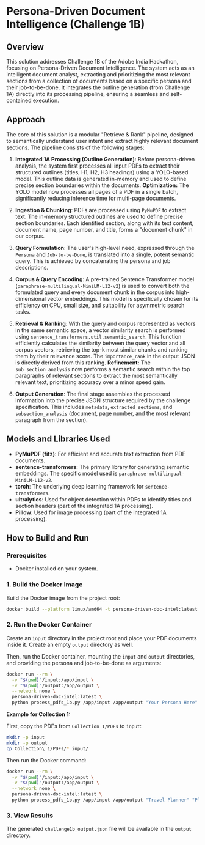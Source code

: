 # Persona-Driven Document Intelligence (Challenge 1B)

## Overview
This solution addresses Challenge 1B of the Adobe India Hackathon, focusing on Persona-Driven Document Intelligence. The system acts as an intelligent document analyst, extracting and prioritizing the most relevant sections from a collection of documents based on a specific persona and their job-to-be-done. It integrates the outline generation (from Challenge 1A) directly into its processing pipeline, ensuring a seamless and self-contained execution.

## Approach
The core of this solution is a modular "Retrieve & Rank" pipeline, designed to semantically understand user intent and extract highly relevant document sections. The pipeline consists of the following stages:

1.  **Integrated 1A Processing (Outline Generation)**: Before persona-driven analysis, the system first processes all input PDFs to extract their structured outlines (titles, H1, H2, H3 headings) using a YOLO-based model. This outline data is generated in-memory and used to define precise section boundaries within the documents.
    **Optimization:** The YOLO model now processes all pages of a PDF in a single batch, significantly reducing inference time for multi-page documents.

2.  **Ingestion & Chunking**: PDFs are processed using `PyMuPDF` to extract text. The in-memory structured outlines are used to define precise section boundaries. Each identified section, along with its text content, document name, page number, and title, forms a "document chunk" in our corpus.

3.  **Query Formulation**: The user's high-level need, expressed through the `Persona` and `Job-to-be-Done`, is translated into a single, potent semantic query. This is achieved by concatenating the persona and job descriptions.

4.  **Corpus & Query Encoding**: A pre-trained Sentence Transformer model (`paraphrase-multilingual-MiniLM-L12-v2`) is used to convert both the formulated query and every document chunk in the corpus into high-dimensional vector embeddings. This model is specifically chosen for its efficiency on CPU, small size, and suitability for asymmetric search tasks.

5.  **Retrieval & Ranking**: With the query and corpus represented as vectors in the same semantic space, a vector similarity search is performed using `sentence_transformers.util.semantic_search`. This function efficiently calculates the similarity between the query vector and all corpus vectors, retrieving the top-k most similar chunks and ranking them by their relevance score. The `importance_rank` in the output JSON is directly derived from this ranking.
    **Refinement:** The `sub_section_analysis` now performs a semantic search within the top paragraphs of relevant sections to extract the most semantically relevant text, prioritizing accuracy over a minor speed gain.

6.  **Output Generation**: The final stage assembles the processed information into the precise JSON structure required by the challenge specification. This includes `metadata`, `extracted_sections`, and `subsection_analysis` (document, page number, and the most relevant paragraph from the section).

## Models and Libraries Used
*   **PyMuPDF (fitz)**: For efficient and accurate text extraction from PDF documents.
*   **sentence-transformers**: The primary library for generating semantic embeddings. The specific model used is `paraphrase-multilingual-MiniLM-L12-v2`.
*   **torch**: The underlying deep learning framework for `sentence-transformers`.
*   **ultralytics**: Used for object detection within PDFs to identify titles and section headers (part of the integrated 1A processing).
*   **Pillow**: Used for image processing (part of the integrated 1A processing).

## How to Build and Run

### Prerequisites
*   Docker installed on your system.


### 1. Build the Docker Image
Build the Docker image from the project root:

```bash
docker build --platform linux/amd64 -t persona-driven-doc-intel:latest .
```


### 2. Run the Docker Container
Create an `input` directory in the project root and place your PDF documents inside it. Create an empty `output` directory as well.

Then, run the Docker container, mounting the `input` and `output` directories, and providing the persona and job-to-be-done as arguments:

```bash
docker run --rm \
  -v "$(pwd)"/input:/app/input \
  -v "$(pwd)"/output:/app/output \
  --network none \
  persona-driven-doc-intel:latest \
  python process_pdfs_1b.py /app/input /app/output "Your Persona Here" "Your Job-to-be-Done Here"
```

**Example for Collection 1:**

First, copy the PDFs from `Collection 1/PDFs` to `input`:

```bash
mkdir -p input
mkdir -p output
cp Collection\ 1/PDFs/* input/
```

Then run the Docker command:

```bash
docker run --rm \
  -v "$(pwd)"/input:/app/input \
  -v "$(pwd)"/output:/app/output \
  --network none \
  persona-driven-doc-intel:latest \
  python process_pdfs_1b.py /app/input /app/output "Travel Planner" "Plan a trip of 4 days for a group of 10 college friends."
```

### 3. View Results
The generated `challenge1b_output.json` file will be available in the `output` directory.

```